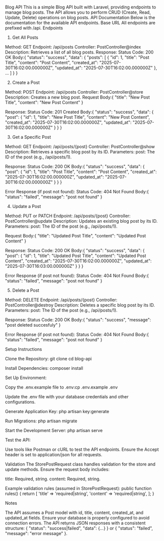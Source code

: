 Blog API
This is a simple Blog API built with Laravel, providing endpoints to manage blog posts. The API allows you to perform CRUD (Create, Read, Update, Delete) operations on blog posts.
API Documentation
Below is the documentation for the available API endpoints.
Base URL
All endpoints are prefixed with /api.
Endpoints
1. Get All Posts

Method: GET
Endpoint: /api/posts
Controller: PostController@index
Description: Retrieves a list of all blog posts.
Response:
Status Code: 200 OK
Body:{
    "status": "success",
    "data": {
        "posts": [
            {
                "id": 1,
                "title": "Post Title",
                "content": "Post Content",
                "created_at": "2025-07-30T16:02:00.000000Z",
                "updated_at": "2025-07-30T16:02:00.000000Z"
            },
            ...
        ]
    }
}





2. Create a Post

Method: POST
Endpoint: /api/posts
Controller: PostController@store
Description: Creates a new blog post.
Request Body:{
    "title": "New Post Title",
    "content": "New Post Content"
}


Response:
Status Code: 201 Created
Body:{
    "status": "success",
    "data": {
        "post": {
            "id": 1,
            "title": "New Post Title",
            "content": "New Post Content",
            "created_at": "2025-07-30T16:02:00.000000Z",
            "updated_at": "2025-07-30T16:02:00.000000Z"
        }
    }
}





3. Get a Specific Post

Method: GET
Endpoint: /api/posts/{post}
Controller: PostController@show
Description: Retrieves a specific blog post by its ID.
Parameters:
post: The ID of the post (e.g., /api/posts/1).


Response:
Status Code: 200 OK
Body:{
    "status": "success",
    "data": {
        "post": {
            "id": 1,
            "title": "Post Title",
            "content": "Post Content",
            "created_at": "2025-07-30T16:02:00.000000Z",
            "updated_at": "2025-07-30T16:02:00.000000Z"
        }
    }
}


Error Response (if post not found):
Status Code: 404 Not Found
Body:{
    "status": "failed",
    "message": "post not found"
}







4. Update a Post

Method: PUT or PATCH
Endpoint: /api/posts/{post}
Controller: PostController@update
Description: Updates an existing blog post by its ID.
Parameters:
post: The ID of the post (e.g., /api/posts/1).


Request Body:{
    "title": "Updated Post Title",
    "content": "Updated Post Content"
}


Response:
Status Code: 200 OK
Body:{
    "status": "success",
    "data": {
        "post": {
            "id": 1,
            "title": "Updated Post Title",
            "content": "Updated Post Content",
            "created_at": "2025-07-30T16:02:00.000000Z",
            "updated_at": "2025-07-30T16:03:00.000000Z"
        }
    }
}


Error Response (if post not found):
Status Code: 404 Not Found
Body:{
    "status": "failed",
    "message": "post not found"
}







5. Delete a Post

Method: DELETE
Endpoint: /api/posts/{post}
Controller: PostController@destroy
Description: Deletes a specific blog post by its ID.
Parameters:
post: The ID of the post (e.g., /api/posts/1).


Response:
Status Code: 200 OK
Body:{
    "status": "success",
    "message": "post deleted succesfuly"
}


Error Response (if post not found):
Status Code: 404 Not Found
Body:{
    "status": "failed",
    "message": "post not found"
}







Setup Instructions

Clone the Repository:
git clone <repository-url>
cd blog-api


Install Dependencies:
composer install


Set Up Environment:

Copy the .env.example file to .env:cp .env.example .env


Update the .env file with your database credentials and other configurations.


Generate Application Key:
php artisan key:generate


Run Migrations:
php artisan migrate


Start the Development Server:
php artisan serve


Test the API:

Use tools like Postman or cURL to test the API endpoints.
Ensure the Accept header is set to application/json for all requests.



Validation
The StorePostRequest class handles validation for the store and update methods. Ensure the request body includes:

title: Required, string.
content: Required, string.

Example validation rules (assumed in StorePostRequest):
public function rules()
{
    return [
        'title' => 'required|string',
        'content' => 'required|string',
    ];
}

Notes

The API assumes a Post model with id, title, content, created_at, and updated_at fields.
Ensure your database is properly configured to avoid connection errors.
The API returns JSON responses with a consistent structure: { "status": "success|failed", "data": {...} } or { "status": "failed", "message": "error message" }.
